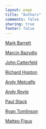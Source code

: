```yaml
---
layout: page
title: "Authors"
comments: false
sharing: true
footer: false
---
```


[Mark Barrett]

[Marcin Bazydlo]

[John Catterfeld]

[Richard Hopton]

[Andy Metcalfe]

[Andy Royle]

[Paul Stack]

[Ryan Tomlinson]

[Matteo Figus]

[Mark Barrett]:/blog/authors/mbarrett.html
[Richard Hopton]:/blog/authors/rhopton.html
[Andy Metcalfe]:/blog/authors/ametcalfe.html
[Paul Stack]:/blog/authors/pstack.html
[Marcin Bazydlo]:/blog/authors/mbazydlo.html
[Andy Royle]:/blog/authors/aroyle.html
[John Catterfeld]:/blog/authors/jcatterfeld.html
[Ryan Tomlinson]:/blog/authors/rtomlinson.html
[Matteo Figus]:/blog/authors/mfigus.html